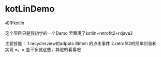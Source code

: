 # kotLinDemo
初学kotlin

这个项目只是我初学的一个Demo
里面用了kotlin+retrofit2+rxjava2

主要技能：
1.recyclerview的adpata 和item 的点击事件
2.retrofit2的简单封装和实现
=。= 差不多就这些，其他的看看吧
